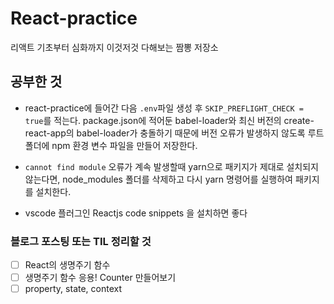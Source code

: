 # React-practice

리액트 기초부터 심화까지 이것저것 다해보는 짬뽕 저장소

## 공부한 것

- react-practice에 들어간 다음 `.env`파일 생성 후 `SKIP_PREFLIGHT_CHECK = true`를 적는다.
  package.json에 적어둔 babel-loader와 최신 버전의 create-react-app의 babel-loader가 충돌하기 때문에 버전 오류가 발생하지 않도록 루트 폴더에 npm 환경 변수 파일을 만들어 저장한다.

- `cannot find module` 오류가 계속 발생할때
  yarn으로 패키지가 제대로 설치되지 않는다면, node_modules 폴더를 삭제하고 다시 yarn 명령어를 실행하여 패키지를 설치한다.

- vscode 플러그인 Reactjs code snippets 을 설치하면 좋다

### 블로그 포스팅 또는 TIL 정리할 것

- [ ] React의 생명주기 함수
- [ ] 생명주기 함수 응용! Counter 만들어보기
- [ ] property, state, context
